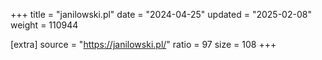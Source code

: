 +++
title = "janilowski.pl"
date = "2024-04-25"
updated = "2025-02-08"
weight = 110944

[extra]
source = "https://janilowski.pl/"
ratio = 97
size = 108
+++
